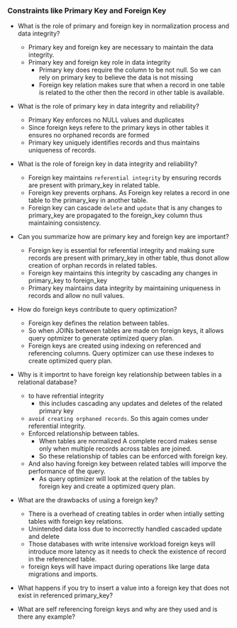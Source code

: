 ### Constraints like Primary Key and Foreign Key    

- What is the role of primary and foreign key in normalization process and data integrity?
    - Primary key and foreign key are necessary to maintain the data integrity.
    - Primary key and foreign key role in data integrity
        - Primary key does require the column to be not null. So we can rely on primary key to believe the data is not missing
        - Foreign key relation makes sure that when a record in one table is related to the other then the record in other table is available.


- What is the role of primary key in data integrity and reliability?
    - Primary Key enforces no NULL values and duplicates
    - Since foreign keys refere to the primary keys in other tables it ensures no orphaned records are formed
    - Primary key uniquely identifies records and thus maintains uniqueness of records.

- What is the role of foreign key in data integrity and reliability?
    - Foreign key maintains `referential integrity` by ensuring records are present with primary_key in related table. 
    - Foreign key prevents orphans. As Foreign key relates a record in one table to the primary_key in another table. 
    - Foreign key can cascade `delete` and `update` that is any changes to primary_key are propagated to the foreign_key column thus maintaining consistency.

- Can you summarize how are primary key and foreign key are important?
    - Foreign key is essential for referential integrity and making sure records are present with primary_key in other table, thus donot allow creation of orphan records in related tables.
    - Foreign key maintains this integrity by cascading any changes in primary_key to foreign_key
    - Primary key maintains data integrity by maintaining uniqueness in records and allow no null values.

- How do foreign keys contribute to query optimization?
    - Foreign key defines the relation between tables. 
    - So when JOINs between tables are made on foreign keys, it allows query optmizer to generate optimized query plan.
    - Foreign keys are created using indexing on referenced and referencing columns. Query optimizer can use these indexes to create optimized query plan.

- Why is it importnt to have foreign key relationship between tables in a relational database? 
    - to have refrential integrity 
        - this includes cascading any updates and deletes of the related primary key
    - `avoid creating orphaned records`. So this again comes under referential integrity. 
    - Enforced relationship between tables.
        - When tables are normalized A complete record makes sense only when multiple records across tables are joined. 
        - So these relationship of tables can be enforced with foreign key. 
    - And also having foreign key between related tables will imporve the performance of the query. 
        - As query optimizer will look at the relation of the tables by foreign key and create a optimized query plan.

- What are the drawbacks of using a foreign key? 
    - There is a overhead of creating tables in order when intially setting tables with foreign key relations. 
    - Unintended data loss due to incorrectly handled cascaded update and delete
    - Those databases with write intensive workload foreign keys will introduce more latency as it needs to check the existence of record in the referenced table.
    - foreign keys will have impact during operations like large data migrations and imports.

<!-- # TODO -->
- What happens if you try to insert a value into a foreign key that does not exist in referenced primary_key?

- What are self referencing foreign keys and why are they used and is there any example?
